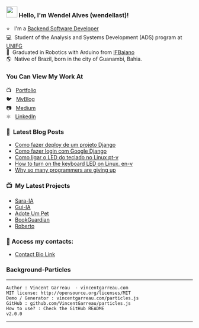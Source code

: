 ### <img src="https://media.giphy.com/media/hvRJCLFzcasrR4ia7z/giphy.gif" width="30px" height="30px"> Hello, I'm Wendel Alves (wendellast)!

⭐ &nbsp; I'm a [Backend Software Developer](https://wendellast-portfolio.vercel.app/) <br>
💻 &nbsp;Student of the Analysis and Systems Development (ADS) program at [UNIFG](https://www.centrouniversitariounifg.edu.br/) <br>
🏡 &nbsp;Graduated in Robotics with Arduino from [IFBaiano](https://www.ifbaiano.edu.br/unidades/guanambi/)<br>
🌎 &nbsp;Native of Brazil, born in the city of Guanambi, Bahia.


### You Can View My Work At

📺 &nbsp; [Portfolio](https://wendellast-portfolio.vercel.app/) <br>
🐦 &nbsp; [MyBlog](https://wendellast.github.io/) <br>
📷 &nbsp; [Medium](https://medium.com/@wendellast2a) <br>
⚛️ &nbsp; [LinkedIn](https://www.linkedin.com/in/wendellast/) <br>


### 📕 &nbsp;Latest Blog Posts

- [Como fazer deploy de um projeto Django](https://medium.com/@wendellast2a/como-fazer-deploy-de-um-projeto-django-gratuito-c160a6ee1156)
- [Como fazer login com Google Django](https://medium.com/@wendellast2a/como-fazer-login-com-google-django-allauth-4a31d798607e)
- [Como ligar o LED do teclado no Linux pt-v](https://medium.com/@wendellast2a/como-ligar-o-led-do-teclado-no-linux-0d3acd66d053)
- [How to turn on the keyboard LED on Linux. en-v](https://medium.com/@wendellast2a/how-to-turn-on-the-keyboard-led-on-linux-407e65cf39ac)
- [Why so many programmers are giving up](https://medium.com/@wendellast2a/why-so-many-programmers-are-giving-up-and-what-can-be-done-to-reverse-this-trend-88ff741737c5)


### 📺 &nbsp;My Latest Projects


- [Sara-IA](https://github.com/wendellast/Sara-IA-QT)
- [Gui-IA](https://github.com/wendellast/Gui)
- [Adote Um Pet](https://github.com/Adote-um-Pet-Web/AdoteUmPet)
- [BookGuardian](https://github.com/A3-P/Book-Guardian)
- [Roberto](https://github.com/wendellast/Roberto)


### 🔗 Access my contacts:
-  [Contact Bio Link](https://wendellast-profile.vercel.app/)

### Background-Particles

-----------------------------------------------
    Author : Vincent Garreau  - vincentgarreau.com
    MIT license: http://opensource.org/licenses/MIT
    Demo / Generator : vincentgarreau.com/particles.js
    GitHub : github.com/VincentGarreau/particles.js
    How to use? : Check the GitHub README
    v2.0.0
-----------------------------------------------
